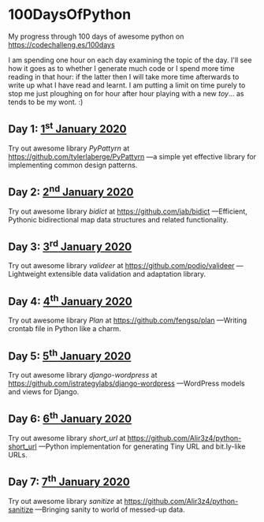 # 100DaysOfPython
My progress through 100 days of awesome python on https://codechalleng.es/100days

I am spending one hour on each day examining the topic of the day.  I'll see how it goes as to whether I
generate much code or I spend more time reading in that hour: if the latter then I will take more time
afterwards to write up what I have read and learnt.  I am putting a limit on time purely to stop me just
ploughing on for hour after hour playing with a new _toy_… as tends to be my wont. :)

## Day 1: [1<sup>st</sup> January 2020](./001)

Try out awesome library _PyPattyrn_ at https://github.com/tylerlaberge/PyPattyrn 
—a simple yet effective library for implementing common design patterns. 

## Day 2: [2<sup>nd</sup> January 2020](./002)

Try out awesome library _bidict_ at https://github.com/jab/bidict 
—Efficient, Pythonic bidirectional map data structures and related functionality.

## Day 3: [3<sup>rd</sup> January 2020](./003)

Try out awesome library _valideer_ at https://github.com/podio/valideer
—Lightweight extensible data validation and adaptation library.

## Day 4: [4<sup>th</sup> January 2020](./004)

Try out awesome library _Plan_ at https://github.com/fengsp/plan 
—Writing crontab file in Python like a charm.

## Day 5: [5<sup>th</sup> January 2020](./005)
Try out awesome library _django-wordpress_ at https://github.com/istrategylabs/django-wordpress 
—WordPress models and views for Django. 

## Day 6: [6<sup>th</sup> January 2020](./006)
Try out awesome library _short_url_ at https://github.com/Alir3z4/python-short_url
—Python implementation for generating Tiny URL and bit.ly-like URLs.

## Day 7: [7<sup>th</sup> January 2020](./007)
Try out awesome library _sanitize_ at https://github.com/Alir3z4/python-sanitize 
—Bringing sanity to world of messed-up data. 
